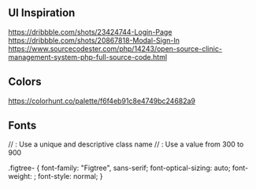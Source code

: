 ## UI Inspiration
https://dribbble.com/shots/23424744-Login-Page
https://dribbble.com/shots/20867818-Modal-Sign-In
https://www.sourcecodester.com/php/14243/open-source-clinic-management-system-php-full-source-code.html

## Colors
https://colorhunt.co/palette/f6f4eb91c8e4749bc24682a9

## Fonts
<!-- <link rel="preconnect" href="https://fonts.googleapis.com">
<link rel="preconnect" href="https://fonts.gstatic.com" crossorigin>
<link href="https://fonts.googleapis.com/css2?family=Figtree:ital,wght@0,300..900;1,300..900&display=swap" rel="stylesheet"> -->

// <uniquifier>: Use a unique and descriptive class name
// <weight>: Use a value from 300 to 900

.figtree-<uniquifier> {
  font-family: "Figtree", sans-serif;
  font-optical-sizing: auto;
  font-weight: <weight>;
  font-style: normal;
}